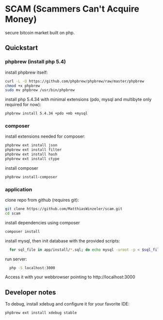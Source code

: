 # SCAM (Scammers Can't Acquire Money)
secure bitcoin market built on php.

## Quickstart
### phpbrew (install php 5.4)
install phpbrew itself:

```bash
curl -L -O https://github.com/phpbrew/phpbrew/raw/master/phpbrew
chmod +x phpbrew
sudo mv phpbrew /usr/bin/phpbrew
```

install php 5.4.34 with minimal extensions (pdo, mysql and multibyte only required for now):

```bash
phpbrew install 5.4.34 +pdo +mb +mysql
```

### composer
install extensions needed for composer:

```bash
phpbrew ext install json
phpbrew ext install filter
phpbrew ext install hash
phpbrew ext install ctype
```

install composer

```bash
phpbrew install-composer
```

### application
clone repo from github (requires git):

```bash
git clone https://github.com/MatthiasWinzeler/scam.git
cd scam
```

install dependencies using composer

```bash
composer install
```

install mysql, then init database with the provided scripts:

```bash
  for sql_file in app/install/*.sql; do echo mysql -uroot -p < $sql_file; done
```

run server:

```bash
  php -S localhost:3000
```

Access it with your webbrowser pointing to http://localhost:3000

## Developer notes
To debug, install xdebug and configure it for your favorite IDE:

```bash
phpbrew ext install xdebug stable
```

